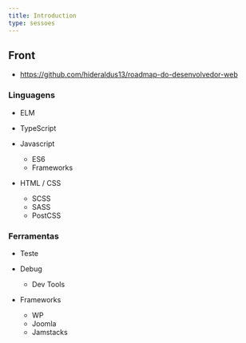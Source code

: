 ```yaml
---
title: Introduction
type: sessoes
---
```


## Front

- https://github.com/hideraldus13/roadmap-do-desenvolvedor-web

### Linguagens

- ELM

- TypeScript

- Javascript
  - ES6
  - Frameworks

- HTML / CSS
  - SCSS
  - SASS
  - PostCSS

### Ferramentas

- Teste

- Debug
  - Dev Tools

- Frameworks
  - WP
  - Joomla
  - Jamstacks
